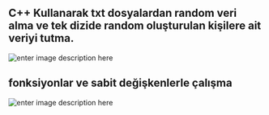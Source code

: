 
## C++ Kullanarak txt dosyalardan random veri alma ve tek dizide random oluşturulan kişilere ait veriyi tutma.
![enter image description here](https://i.ibb.co/gg1q6Fh/main.png)
## fonksiyonlar ve sabit değişkenlerle çalışma
![enter image description here](https://i.ibb.co/kMPRgBL/add.png)

